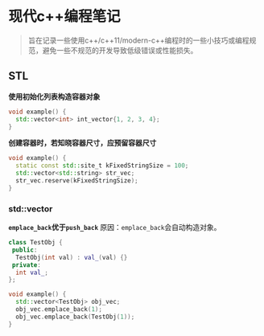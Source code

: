 # 现代c++编程笔记
> 旨在记录一些使用c++/c++11/modern-c++编程时的一些小技巧或编程规范，避免一些不规范的开发导致低级错误或性能损失。

## STL
**使用初始化列表构造容器对象**
```cpp
void example() {
  std::vector<int> int_vector{1, 2, 3, 4};
}
```
**创建容器时，若知晓容器尺寸，应预留容器尺寸**
```cpp
void example() {
  static const std::site_t kFixedStringSize = 100;
  std::vector<std::string> str_vec;
  str_vec.reserve(kFixedStringSize);
}
```

### std::vector
**`emplace_back`优于`push_back`**
原因：`emplace_back`会自动构造对象。
```cpp
class TestObj {
 public:
  TestObj(int val) : val_(val) {}
 private:
  int val_;
};

void example() {
  std::vector<TestObj> obj_vec;
  obj_vec.emplace_back(1);
  obj_vec.emplace_back(TestObj(1));
}
```
